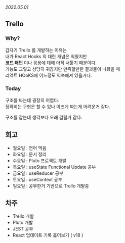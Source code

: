 ###### 2022.05.01

## Trello

### Why?
갑자기 Trello 를 개발하는 이유는       
내가 React Hooks 의 대한 개념은 익혔지만      
**코드 패턴** 이나 응용에 대해 아직 서툴기 때문이다.      
기능도 그렇고 상당히 귀찮지만 만족할만한 결과물이 나왔을 때     
리액트 HOoKS에 어느정도 익숙해져 있을거다.    

### Today 
구조를 짜는데 굉장히 어렵다.      
정확히는 구현은 할 수 있나 이쁘게 짜는게 어려운거 같다.     

구조를 잡는데 생각보다 오래 걸릴거 같다.



## 회고 
-  월요일 : 연어 먹음
-  화요일 : 문서 정리 
-  수요일 : Pluto 프로젝트 개발
-  목요일 : useState Functional Update 공부
-  금요일 : useReducer 공부
-  토요일 : useContext 공부
-  일요일 : 공부한거 기반으로 Trello 개발중 

## 차주
- Trello 개발
- Pluto 개발
- JEST 공부    
- React 업데이트 기록 훓어보기 ( v18 )